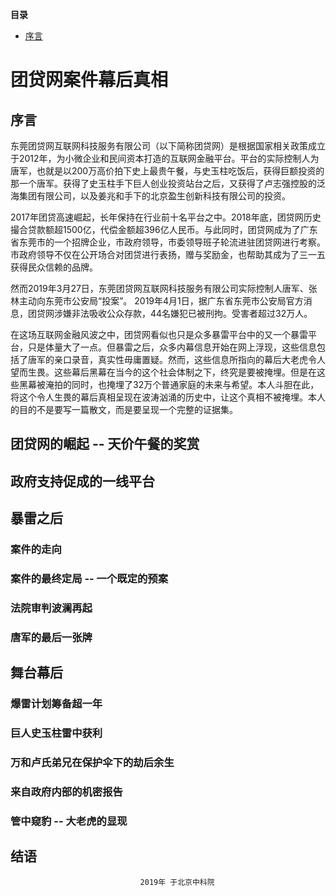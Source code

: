 
**目录**
- [序言](#序言)



# 团贷网案件幕后真相

## 序言

东莞团贷网互联网科技服务有限公司（以下简称团贷网）是根据国家相关政策成立于2012年，为小微企业和民间资本打造的互联网金融平台。平台的实际控制人为唐军，也就是以200万高价拍下史上最贵午餐，与史玉柱吃饭后，获得巨额投资的那一个唐军。获得了史玉柱手下巨人创业投资站台之后，又获得了卢志强控股的泛海集团有限公司，以及姜兆和手下的北京盈生创新科技有限公司的投资。

2017年团贷高速崛起，长年保持在行业前十名平台之中。2018年底，团贷网历史撮合贷款额超1500亿，代偿金额超396亿人民币。与此同时，团贷网成为了广东省东莞市的一个招牌企业，市政府领导，市委领导班子轮流进驻团贷网进行考察。市政府领导不仅在公开场合对团贷进行表扬，赠与奖励金，也帮助其成为了三一五获得民众信赖的品牌。

然而2019年3月27日，东莞团贷网互联网科技服务有限公司实际控制人唐军、张林主动向东莞市公安局“投案”。  2019年4月1日，据广东省东莞市公安局官方消息，团贷网涉嫌非法吸收公众存款，44名嫌犯已被刑拘。受害者超过32万人。

在这场互联网金融风波之中，团贷网看似也只是众多暴雷平台中的又一个暴雷平台，只是体量大了一点。但暴雷之后，众多内幕信息开始在网上浮现，这些信息包括了唐军的亲口录音，真实性毋庸置疑。然而，这些信息所指向的幕后大老虎令人望而生畏。这些幕后黑幕在当今的这个社会体制之下，终究是要被掩埋。但是在这些黑幕被淹拍的同时，也掩埋了32万个普通家庭的未来与希望。本人斗胆在此，将这个令人生畏的幕后真相呈现在波涛汹涌的历史中，让这个真相不被掩埋。本人的目的不是要写一篇散文，而是要呈现一个完整的证据集。


## 团贷网的崛起 -- 天价午餐的奖赏


## 政府支持促成的一线平台


## 暴雷之后

### 案件的走向

### 案件的最终定局 -- 一个既定的预案

### 法院审判波澜再起

### 唐军的最后一张牌

## 舞台幕后

### 爆雷计划筹备超一年


### 巨人史玉柱雷中获利


### 万和卢氏弟兄在保护伞下的劫后余生

### 来自政府内部的机密报告

### 管中窥豹 -- 大老虎的显现

## 结语




                                 2019年 于北京中科院


<!--stackedit_data:
eyJoaXN0b3J5IjpbMTM0MTg5MzkxMCwxNzIwMDE0ODIzLC0xMz
AxNjIwNTM4LDEzMzI4NDczNjUsMTczNjMyMzA4NSwtMjU0Nzk1
MDc1XX0=
-->